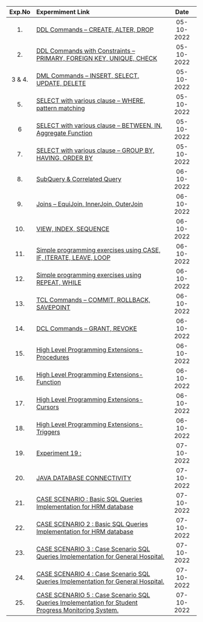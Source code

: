 |Exp.No 		|Expermiment Link  	|Date 	|
|:---:|:---|:---:|
|1.		|[DDL Commands – CREATE, ALTER, DROP ](#exp1)	|05-10-2022		|
|2.		|[DDL Commands with Constraints – PRIMARY, FOREIGN KEY, UNIQUE, CHECK ](#exp2)<br/>	|05-10-2022		|
|3 & 4.		|[DML Commands – INSERT, SELECT, UPDATE, DELETE ](#exp3)<br/>	|	05-10-2022	|
|5.		|[SELECT with various clause – WHERE, pattern matching ](#exp5)<br/>	|05-10-2022		|
|6		|[SELECT with various clause – BETWEEN, IN, Aggregate Function ](#exp6)<br/>	|	05-10-2022	|
|7.		|[SELECT with various clause – GROUP BY, HAVING, ORDER BY ](#exp7)<br/>	|	05-10-2022	|
|8.		|[SubQuery & Correlated Query ](#exp8)<br/>	|   06-10-2022	    	|
|9.		|[Joins – EquiJoin, InnerJoin, OuterJoin](#exp9)<br/>	|06-10-2022	 	|
|10.		|[VIEW, INDEX, SEQUENCE ](#exp10)<br/>	|06-10-2022 |
|11.		|[Simple programming  exercises using CASE, IF, ITERATE, LEAVE, LOOP ](#exp11)<br/>	|	06-10-2022		|
|12.		|[Simple programming  exercises using REPEAT, WHILE](#exp12)<br/>	|	06-10-2022     |
|13.		|[TCL Commands – COMMIT, ROLLBACK, SAVEPOINT ](#exp13)<br/>	|06-10-2022  		|
|14.		|[DCL Commands – GRANT, REVOKE ](#exp14)<br/>	| 06-10-2022   		|
|15.		|[High Level Programming Extensions-Procedures ](#exp15)<br/>	| 06-10-2022   	   	|
|16.		|[High Level Programming Extensions-Function ](#exp16)<br/>	|06-10-2022    		|
|17.		|[High Level Programming Extensions-Cursors ](#exp17)<br/>	|  06-10-2022   		|
|18.		|[High Level Programming Extensions-Triggers](#exp18)<br/>	| 06-10-2022  		|
|19.		|[Experiment 19 :](#exp18)<br/>	| 07-10-2022   	|
|20.		|[JAVA DATABASE CONNECTIVITY ](#exp20)<br/>	|07-10-2022    	|
|21.		|[CASE SCENARIO : Basic SQL Queries Implementation for HRM database](#exp21)<br/>	|  07-10-2022   	|
|22.		|[CASE SCENARIO 2 : Basic SQL Queries Implementation for HRM database](#exp22)<br/>	| 07-10-2022       	|
|23.		|[CASE SCENARIO 3 : Case Scenario SQL Queries Implementation for General Hospital.](#exp23)<br/>	|07-10-2022     	|
|24.		|[CASE SCENARIO 4 : Case Scenario SQL Queries Implementation for General Hospital.](#exp24)<br/>	|  07-10-2022   	|
|25.		|[CASE SCENARIO 5 : Case Scenario SQL Queries Implementation for Student Progress Monitoring System. ](#exp25)<br/>	| 07-10-2022  		|
